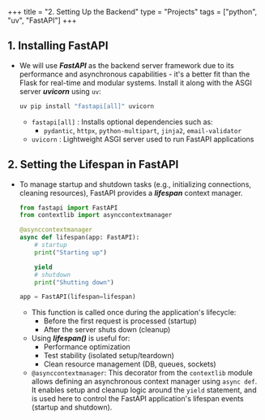 +++
title = "2. Setting Up the Backend"
type = "Projects"
tags = ["python", "uv", "FastAPI"]
+++

## 1. Installing FastAPI
- We will use ***FastAPI*** as the backend server framework due to its performance and asynchronous capabilities - it's a better fit than the Flask for real-time and modular systems. Install it along with the ASGI server ***uvicorn*** using `uv`:
    ```bash
    uv pip install "fastapi[all]" uvicorn
    ```
    - `fastapi[all]` : Installs optional dependencies such as:
        - `pydantic`, `httpx`, `python-multipart`, `jinja2`, `email-validator`
    - `uvicorn` : Lightweight ASGI server used to run FastAPI applications

## 2. Setting the Lifespan in FastAPI
- To manage startup and shutdown tasks (e.g., initializing connections, cleaning resources), FastAPI provides a ***lifespan*** context manager.
    ```python
    from fastapi import FastAPI
    from contextlib import asynccontextmanager

    @asynccontextmanager
    async def lifespan(app: FastAPI):
        # startup
        print("Starting up")

        yield
        # shutdown
        print("Shutting down")
    
    app = FastAPI(lifespan=lifespan)
    ```
    - This function is called once during the application's lifecycle:
        - Before the first request is processed (startup)
        - After the server shuts down (cleanup)
    - Using ***lifespan()*** is useful for:
        - Performance optimization
        - Test stability (isolated setup/teardown)
        - Clean resource management (DB, queues, sockets)
    - `@asynccontextmanager`: This decorator from the `contextlib` module allows defining an asynchronous context manager using `async def`. It enables setup and cleanup logic around the `yield` statement, and is used here to control the FastAPI application's lifespan events (startup and shutdown).